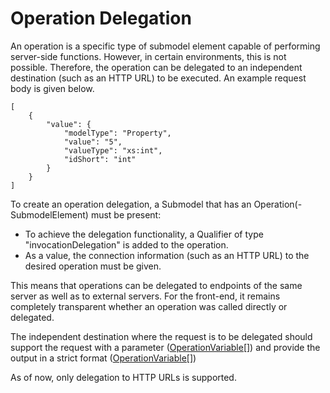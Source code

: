# Operation Delegation
An operation is a specific type of submodel element capable of performing server-side functions. However, in certain environments, this is not possible. Therefore, the operation can be delegated to an independent destination (such as an HTTP URL) to be executed. An example request body is given below.

```
[
    {
        "value": {
            "modelType": "Property",
            "value": "5",
            "valueType": "xs:int",
            "idShort": "int"
        }
    }
]
```

To create an operation delegation, a Submodel that has an Operation(-SubmodelElement) must be present:
-	To achieve the delegation functionality, a Qualifier of type "invocationDelegation" is added to the operation.
-	As a value, the connection information (such as an HTTP URL) to the desired operation must be given.

This means that operations can be delegated to endpoints of the same server as well as to external servers. For the front-end, it remains completely transparent whether an operation was called directly or delegated.


The independent destination where the request is to be delegated should support the request with a parameter ([OperationVariable[]](https://github.com/eclipse-aas4j/aas4j/blob/2abf04bc01f80bceafa575cf85da429d5fe63918/model/src/main/java/org/eclipse/digitaltwin/aas4j/v3/model/OperationVariable.java#L31)) and provide the output in a strict format ([OperationVariable[]](https://github.com/eclipse-aas4j/aas4j/blob/2abf04bc01f80bceafa575cf85da429d5fe63918/model/src/main/java/org/eclipse/digitaltwin/aas4j/v3/model/OperationVariable.java#L31))

As of now, only delegation to HTTP URLs is supported.